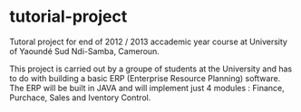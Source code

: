 tutorial-project
================

Tutoral project for end of 2012 / 2013 accademic year course at University of Yaoundé Sud Ndi-Samba, Cameroun.
 
This project is carried out by a groupe of students at the University and has to do with building a basic ERP 
(Enterprise Resource Planning) software. The ERP will be built in JAVA and will implement just 4 modules : Finance, 
Purchace, Sales and Iventory Control.
